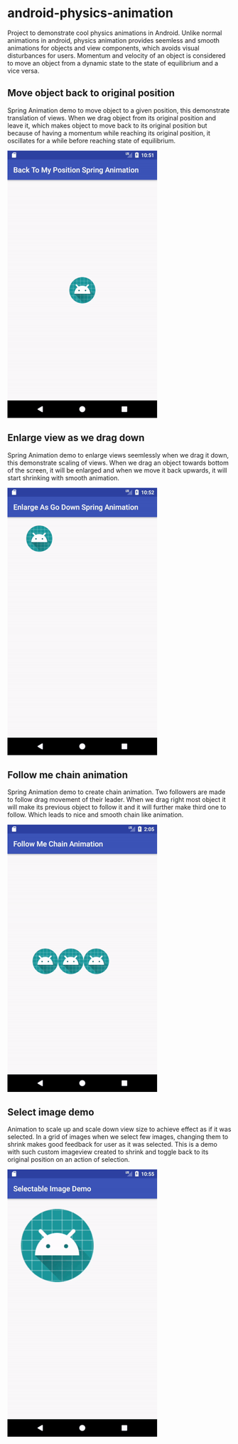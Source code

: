 # android-physics-animation
Project to demonstrate cool physics animations in Android. 
Unlike normal animations in android, physics animation provides seemless and smooth animations for objects and view components, which avoids visual disturbances for users. Momentum and velocity of an object is considered to move an object from a dynamic state to the state of equilibrium and a vice versa.

## Move object back to original position
Spring Animation demo to move object to a given position,
this demonstrate translation of views.
When we drag object from its original position and leave it, which makes object to move back to its original position but because of having a momentum while reaching its original position, it oscillates for a while before reaching state of equilibrium.

![](https://github.com/PrashantSPol/android-physics-animation/blob/master/gif/back_to_my_position.gif)

## Enlarge view as we drag down
Spring Animation demo to enlarge views seemlessly when we drag it down,
this demonstrate scaling of views.
When we drag an object towards bottom of the screen, it will be enlarged and when we move it back upwards, it will start shrinking with smooth animation.

![](https://github.com/PrashantSPol/android-physics-animation/blob/master/gif/enlarge_as_go_down.gif)

## Follow me chain animation
Spring Animation demo to create chain animation.
Two followers are made to follow drag movement of their leader.
When we drag right most object it will make its previous object to follow it and it will further make third one to follow.
Which leads to nice and smooth chain like animation.

![](https://github.com/PrashantSPol/android-physics-animation/blob/master/gif/follow_me.gif)

## Select image demo
Animation to scale up and scale down view size to achieve effect as if it was selected.
In a grid of images when we select few images, changing them to shrink makes good feedback for user as it was selected.
This is a demo with such custom imageview created to shrink and toggle back to its original position on an action of selection.

![](https://github.com/PrashantSPol/android-physics-animation/blob/master/gif/select_image_animation.gif)
